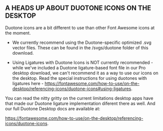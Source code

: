 ﻿A HEADS UP ABOUT DUOTONE ICONS ON THE DESKTOP
---------------------------------------------

Duotone icons are a bit different to use than other Font Awesome icons at the moment.

* We currently recommend using the Duotone-specific optimized .svg vector
  files. These can be found in the /svgs/duotone folder of this download.

* Using Ligatures with Duotone Icons is NOT currently recommended - while we've
  included a Duotone ligature-based font file in our Pro desktop download, we
  can't recommend it as a way to use our icons on the desktop. Read the special
  instructions for using duotones with ligatures here -
  https://fontawesome.com/how-to-use/on-the-desktop/referencing-icons/duotone-icons#using-ligatures.

You can read the nitty gritty on the current limitations desktop apps have that
made our Duotone ligature implementation diferent there as well. And our full
Duotone Desktop docs are available at:

https://fontawesome.com/how-to-use/on-the-desktop/referencing-icons/duotone-icons.
